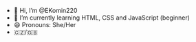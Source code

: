 - 👋 Hi, I’m @EKomin220
- 🌱 I’m currently learning HTML, CSS and JavaScript (beginner)
- 😄 Pronouns: She/Her
- 🇨🇿/🇬🇧


<!---
EKomin220/EKomin220 is a ✨ special ✨ repository because its `README.md` (this file) appears on your GitHub profile.
You can click the Preview link to take a look at your changes.
--->
